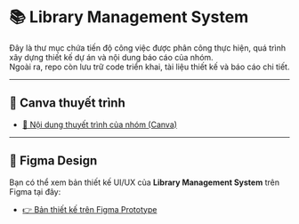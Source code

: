 # 📚 Library Management System

Đây là thư mục chứa tiến độ công việc được phân công thực hiện, quá trình xây dựng thiết kế dự án và nội dung báo cáo của nhóm.  
Ngoài ra, repo còn lưu trữ code triển khai, tài liệu thiết kế và báo cáo chi tiết.  

---

## 📄 Canva thuyết trình
- [📑 Nội dung thuyết trình của nhóm (Canva)](https://www.canva.com/design/DAGnPZMAVNs/7X_WHlptdyMKKTghEEWTmw/edit?utm_content=DAGnPZMAVNs&utm_campaign=designshare&utm_medium=link2&utm_source=sharebutton)

---

## 🎨 Figma Design
Bạn có thể xem bản thiết kế UI/UX của **Library Management System** trên Figma tại đây:  
- [👉 Bản thiết kế trên Figma Prototype](https://www.figma.com/proto/cNGhh3t41tvsRJmlvia64m/C----Thi%E1%BA%BFt-k%E1%BA%BF-giao-di%E1%BB%87n?node-id=0-1&t=MjhwtDJIzzjHUC71-1)


